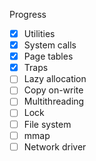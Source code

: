 Progress

- [x] Utilities
- [x] System calls
- [x] Page tables
- [x] Traps
- [ ] Lazy allocation
- [ ] Copy on-write
- [ ] Multithreading
- [ ] Lock
- [ ] File system
- [ ] mmap
- [ ] Network driver